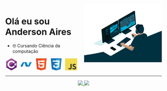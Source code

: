 <img src="code.gif" width="250px" align="right"/>

#  Olá eu sou Anderson Aires

- 🤓 Cursando Ciência da computação

<div>
  <img src="https://github.com/devicons/devicon/blob/master/icons/csharp/csharp-original.svg" title="c#" width="40" height="40">&nbsp;
  <img src="https://github.com/devicons/devicon/blob/master/icons/dot-net/dot-net-original.svg" title="dotnet" width="40" height="40">&nbsp;
  <img src="https://github.com/devicons/devicon/blob/master/icons/html5/html5-original.svg" title="html5" width="40" height="40">&nbsp;
  <img src="https://github.com/devicons/devicon/blob/master/icons/css3/css3-original.svg" title="css3" width="40" height="40">&nbsp;
  <img src="https://github.com/devicons/devicon/blob/master/icons/javascript/javascript-original.svg" title="css3" width="40" height="40">&nbsp;
</div>

---

<div align="center">
  <a href="https://github.com/andersonaires-cc">
  <img height="180em" src="https://github-readme-stats.vercel.app/api?username=andersonaires-cc&show_icons=true&theme=dracula&include_all_commits=true&count_private=true"/>
  <img height="180em" src="https://github-readme-stats.vercel.app/api/top-langs/?username=andersonaires-cc&layout=compact&langs_count=7&theme=dracula"/>
</div>
 
